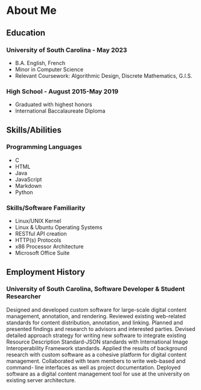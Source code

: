 # About Me

## Education
### University of South Carolina - May 2023
* B.A. English, French
* Minor in Computer Science
* Relevant Coursework: Algorithmic Design, Discrete Mathematics, G.I.S.

### High School - August 2015-May 2019
* Graduated with highest honors
* International Baccalaureate Diploma

## Skills/Abilities
### Programming Languages
* C
* HTML
* Java
* JavaScript
* Markdown
* Python

### Skills/Software Familiarity
* Linux/UNIX Kernel
* Linux & Ubuntu Operating Systems
* RESTful API creation
* HTTP(s) Protocols
* x86 Processor Architecture
* Microsoft Office Suite

## Employment History
### University of South Carolina, Software Developer & Student Researcher
Designed and developed custom software for large-scale digital content management, annotation,
and rendering. Reviewed existing web-related standards for content distribution, annotation, and linking. Planned and presented findings and research to advisors and interested parties. Devised detailed approach strategy for writing new software to integrate existing Resource Description Standard-JSON standards with International Image Interoperability Framework standards. Applied the results of background research with custom software as a cohesive platform for digital content management. Collaborated with team members to write web-based and command- line interfaces as well as project documentation. Deployed software as a digital content management tool for use at the university on existing server architecture.
